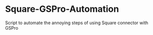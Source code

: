 # Square-GSPro-Automation
Script to automate the annoying steps of using Square connector with GSPro
